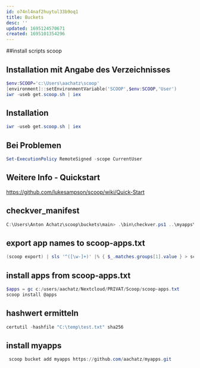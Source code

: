 ```yaml
---
id: o74nl4naf2huytul33b9oq1
title: Buckets
desc: ''
updated: 1695124570671
created: 1695101354296
---
```


##install scripts scoop

## Installation mit Angabe des Verzeichnisses
```powershell
$env:SCOOP='c:\Users\aachatz\scoop'
[environment]::setEnvironmentVariable('SCOOP',$env:SCOOP,'User')
iwr -useb get.scoop.sh | iex
```

## Installation
```powershell
iwr -useb get.scoop.sh | iex
```

## Bei Problemen
```powershell
Set-ExecutionPolicy RemoteSigned -scope CurrentUser
```

## Weitere Info - Quickstart
https://github.com/lukesampson/scoop/wiki/Quick-Start


## checkver_manifest

```powershell
C:\Users\Anton Achatz\scoop\buckets\main> .\bin\checkver.ps1 ..\myapps\*
```

## export app names to scoop-apps.txt
```powershell
(scoop export) | sls '^([\w-]+)' |% { $_.matches.groups[1].value } > scoop-apps.txt
```

## install apps from scoop-apps.txt
```powershell
$apps = gc c:/users/aachatz/Nextcloud/PRIVAT/Scoop/scoop-apps.txt
scoop install @apps
```

## hashwert ermitteln
```powershell
certutil -hashfile "C:\temp\test.txt" sha256
```

## install myapps
```powershell
 scoop bucket add myapps https://github.com/aachatz/myapps.git
```

